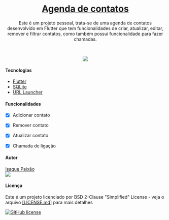 <h1 align="center"><u> Agenda de contatos </u></h1>

<p align="center"> Este é um projeto pessoal, trata-se de uma agenda de contatos desenvolvido em Flutter que tem funcionalidades de criar, atualizar, editar, remover e filtrar contatos, como também possui funcionalidade para fazer chamadas. </p>

<br>
<p align="center">
  <img src="agenda/lib/gif/projeto.gif">
</p>

<h4>Tecnologias</h4>

<ul>
  <li><a href="https://flutter.dev/">Flutter</a></li>
  <li><a href="https://pub.dev/packages/sqflite">SQLite</a></li>
  <li><a href="https://pub.dev/packages/url_launcher">URL Launcher</a></li>
</ul>

<h4>Funcionalidades</h4>

- [x] Adicionar contato
- [x] Remover contato
- [x] Atualizar contato
- [x] Chamada de ligação



<h4>Autor</h4>
<a href="https://www.linkedin.com/in/isaque-paixao/">Isaque Paixão</a>
<br>
<img src="https://img.shields.io/badge/Linkedin-Isaque%20Paix%C3%A3o-0000CD" href="https://www.linkedin.com/in/isaque-paixao/">


<h4>Licença</h4>
<p>Este é um projeto licenciado por BSD 2-Clause "Simplified" License - veja o arquivo <a href="https://github.com/Ispx/Agenda-de-contatos/blob/master/LICENSE">[LICENSE.md]</a> para mais detalhes</p>
<a href="https://github.com/Ispx/Agenda-de-contatos/blob/master/LICENSE"><img alt="GitHub license" src="https://img.shields.io/github/license/Ispx/Agenda-de-contatos?color=0000CD"></a>
